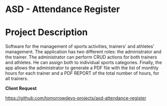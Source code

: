 # ASD - Attendance Register

# Project Description
  Software for the management of sports activities, trainers' and athletes' management. The application has two different roles: the administrator and the trainer. The     administrator can perform CRUD actions for both trainers and athletes. He can assign both to individual sports categories.
  Finally, the app allows the administrator to generate a PDF file with the list of monthly hours for each trainer and a PDF REPORT of the total number of hours, for all   trainers.
  
**Client Request**

https://github.com/tomorrowdevs-projects/asd-attendance-register
